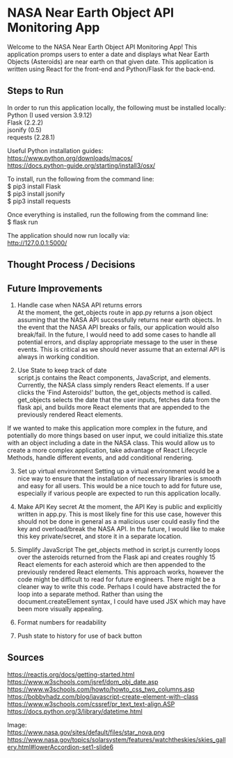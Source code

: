 # NASA Near Earth Object API Monitoring App

Welcome to the NASA Near Earth Object API Monitoring App! This application promps users to enter a date and displays what Near Earth Objects (Asteroids) are near earth on that given date. This application is written using React for the front-end and Python/Flask for the back-end.

## Steps to Run

In order to run this application locally, the following must be installed locally:  
Python (I used version 3.9.12)  
Flask (2.2.2)  
jsonify (0.5)  
requests (2.28.1)  

Useful Python installation guides:  
https://www.python.org/downloads/macos/  
https://docs.python-guide.org/starting/install3/osx/  

To install, run the following from the command line:  
$ pip3 install Flask  
$ pip3 install jsonify  
$ pip3 install requests  

Once everything is installed, run the following from the command line:  
$ flask run  

The application should now run locally via:  
http://127.0.0.1:5000/

## Thought Process / Decisions

## Future Improvements

1. Handle case when NASA API returns errors  
At the moment, the get_objects route in app.py returns a json object assuming that the NASA API successfully returns near earth objects. In the event that the NASA API breaks or fails, our application would also break/fail. In the future, I would need to add some cases to handle all potential errors, and display appropriate message to the user in these events. This is critical as we should never assume that an external API is always in working condition.  

2. Use State to keep track of date  
script.js contains the React components, JavaScript, and elements. Currently, the NASA class simply renders React elements. If a user clicks the 'Find Asteroids!' button, the get_objects method is called. get_objects selects the date that the user inputs, fetches data from the flask api, and builds more React elements that are appended to the previously rendered React elements.  

If we wanted to make this application more complex in the future, and potentially do more things based on user input, we could initialize this.state with an object including a date in the NASA class. This would allow us to create a more complex application, take advantage of React Lifecycle Methods, handle different events, and add conditional rendering.

3. Set up virtual environment
Setting up a virtual environment would be a nice way to ensure that the installation of necessary libraries is smooth and easy for all users. This would be a nice touch to add for future use, especially if various people are expected to run this application locally.

4. Make API Key secret
At the moment, the API Key is public and explicitly written in app.py. This is most likely fine for this use case, however this should not be done in general as a malicious user could easliy find the key and overload/break the NASA API. In the future, I would like to make this key private/secret, and store it in a separate location.

5. Simplify JavaScript
The get_objects method in script.js currently loops over the asteroids returned from the Flask api and creates roughly 15 React elements for each asteroid which are then appended to the previously rendered React elements. This approach works, however the code might be difficult to read for future engineers. There might be a cleaner way to write this code. Perhaps I could have abstracted the for loop into a separate method. Rather than using the document.createElement syntax, I could have used JSX which may have been more visually appealing.

6. Format numbers for readability

7. Push state to history for use of back button


## Sources
https://reactjs.org/docs/getting-started.html  
https://www.w3schools.com/jsref/dom_obj_date.asp  
https://www.w3schools.com/howto/howto_css_two_columns.asp  
https://bobbyhadz.com/blog/javascript-create-element-with-class  
https://www.w3schools.com/cssref/pr_text_text-align.ASP  
https://docs.python.org/3/library/datetime.html  

Image:  
https://www.nasa.gov/sites/default/files/star_nova.png  
https://www.nasa.gov/topics/solarsystem/features/watchtheskies/skies_gallery.html#lowerAccordion-set1-slide6  